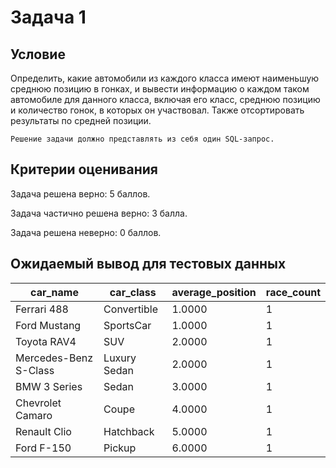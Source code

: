 # Задача 1
## Условие

Определить, какие автомобили из каждого класса имеют наименьшую среднюю позицию в гонках, и вывести информацию о каждом таком автомобиле для данного класса, включая его класс, среднюю позицию и количество гонок, в которых он участвовал. Также отсортировать результаты по средней позиции.

```
Решение задачи должно представлять из себя один SQL-запрос.
```

## Критерии оценивания

Задача решена верно: 5 баллов.

Задача частично решена верно: 3 балла.

Задача решена неверно: 0 баллов.


## Ожидаемый вывод для тестовых данных

|car_name	|car_class	|average_position	|race_count|
|-----------|-----------|-------------------|----------|
|Ferrari 488	|Convertible	|1.0000	|1|
|Ford Mustang	|SportsCar	|1.0000	|1|
|Toyota RAV4	|SUV	|2.0000	|1|
|Mercedes-Benz S-Class	|Luxury Sedan	|2.0000	|1|
|BMW 3 Series	|Sedan	|3.0000	|1|
|Chevrolet Camaro	|Coupe	|4.0000	|1|
|Renault Clio	|Hatchback	|5.0000	|1|
|Ford F-150	|Pickup	|6.0000	|1|
